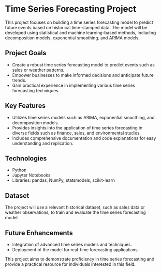# Time Series Forecasting Project

This project focuses on building a time series forecasting model to predict future events based on historical time-stamped data. The model will be developed using statistical and machine learning-based methods, including decomposition models, exponential smoothing, and ARIMA models.

## Project Goals
- Create a robust time series forecasting model to predict events such as sales or weather patterns.
- Empower businesses to make informed decisions and anticipate future trends.
- Gain practical experience in implementing various time series forecasting techniques.

## Key Features
- Utilizes time series models such as ARIMA, exponential smoothing, and decomposition models.
- Provides insights into the application of time series forecasting in diverse fields such as finance, sales, and environmental studies.
- Includes comprehensive documentation and code explanations for easy understanding and replication.

## Technologies
- Python
- Jupyter Notebooks
- Libraries: pandas, NumPy, statsmodels, scikit-learn

## Dataset
The project will use a relevant historical dataset, such as sales data or weather observations, to train and evaluate the time series forecasting model.

## Future Enhancements
- Integration of advanced time series models and techniques.
- Deployment of the model for real-time forecasting applications.

This project aims to demonstrate proficiency in time series forecasting and provide a practical resource for individuals interested in this field.
